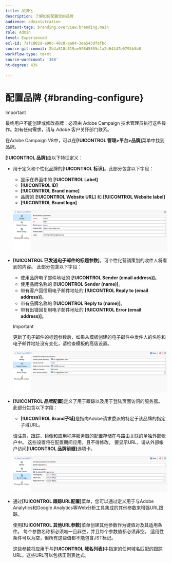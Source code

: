 ```yaml
---
title: 品牌化
description: 了解如何配置您的品牌
audience: administration
context-tags: branding,overview;branding,main
role: Admin
level: Experienced
exl-id: 7afc802d-e90c-48c8-aa04-3ea543dfdfbc
source-git-commit: 2b4a818c819ae598d5555c1a2d64447b0793b5b8
workflow-type: tm+mt
source-wordcount: '368'
ht-degree: 43%

---
```


# 配置品牌 {#branding-configure}

>[!IMPORTANT]
>
>最终用户不能创建或修改品牌：必须由 Adobe Campaign 技术管理员执行这些操作。如有任何需求，请与 Adobe 客户关怀部门联系。

在Adobe Campaign V8中，可以在&#x200B;**[!UICONTROL 管理>平台>品牌]**&#x200B;菜单中找到品牌。

**[!UICONTROL 品牌]**&#x200B;由以下特征定义：

* 用于定义和个性化品牌的&#x200B;**[!UICONTROL 标识]**。此部分包含以下字段：

   * 显示在界面中的 **[!UICONTROL Label]**
   * **[!UICONTROL ID]**
   * **[!UICONTROL Brand name]**
   * 品牌的 **[!UICONTROL Website URL]** 和 **[!UICONTROL Website label]**
   * **[!UICONTROL Brand logo]**

  ![](assets/branding_1.png)

* **[!UICONTROL 已发送电子邮件的标题参数]**，可个性化营销策划的收件人将看到的内容。 此部分包含以下字段：

   * 使用品牌电子邮件地址的 **[!UICONTROL Sender (email address)]**。
   * 使用品牌名称的 **[!UICONTROL Sender (name)]**。
   * 带有客户回信用电子邮件地址的 **[!UICONTROL Reply to (email address)]**。
   * 带有品牌名称的 **[!UICONTROL Reply to (name)]**。
   * 带有出错回复用电子邮件地址的 **[!UICONTROL Error (email address)]**。

  >[!IMPORTANT]
  >
  >更新了电子邮件的标题参数后，如果从模板创建的电子邮件中发件人的名称和电子邮件地址没有变化，请检查模板的高级设置。

  ![](assets/branding_2.png)

* **[!UICONTROL 品牌配置]**&#x200B;定义了用于跟踪以及用于登陆页面访问的服务器。 此部分包含以下字段：

   * **[!UICONTROL Brand子域]**&#x200B;是指向Adobe请求委派的特定于该品牌的指定子域URL。

  请注意，跟踪、镜像和应用程序服务器的配置存储在与路由关联的单独外部帐户中。 这些设置将在配置期间应用，且不得修改。 要显示URL，请从外部帐户访问&#x200B;**[!UICONTROL 品牌前缀]**&#x200B;选项卡。

  ![](assets/branding_3.png)

* 通过&#x200B;**[!UICONTROL 跟踪URL配置]**&#x200B;菜单，您可以通过定义用于与Adobe Analytics和Google Analytics等Web分析工具集成的其他参数来增强URL跟踪。

  使用&#x200B;**[!UICONTROL 其他URL参数]**&#x200B;菜单创建其他参数作为键值对及其适用条件。 每个参数名称都必须唯一且非空，并且每个参数值都必须非空。 适用性条件可以为空，但所有这些值都不能包含JST标记。

  这些参数将应用于与&#x200B;**[!UICONTROL 域名列表]**&#x200B;中指定的任何域名匹配的跟踪URL，这些URL可以包括正则表达式。
